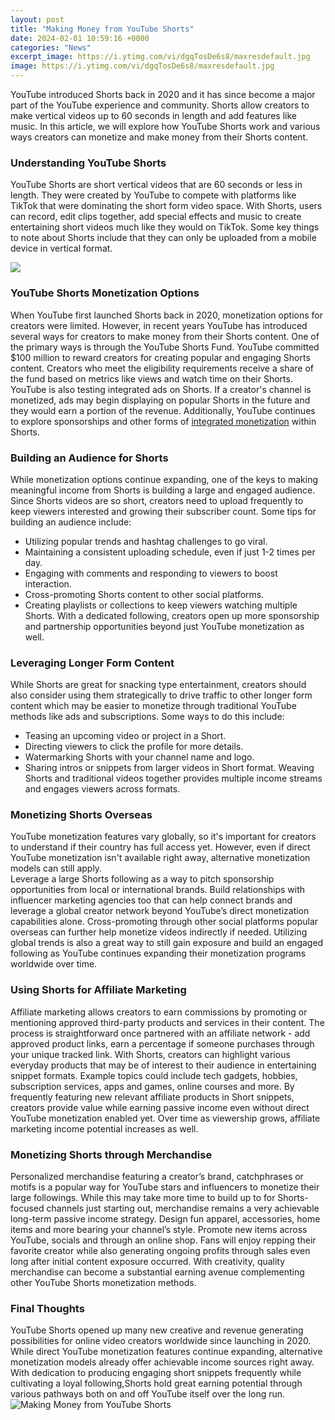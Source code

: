 ```yaml
---
layout: post
title: "Making Money from YouTube Shorts"
date: 2024-02-01 10:59:16 +0000
categories: "News"
excerpt_image: https://i.ytimg.com/vi/dgqTosDe6s8/maxresdefault.jpg
image: https://i.ytimg.com/vi/dgqTosDe6s8/maxresdefault.jpg
---
```


YouTube introduced Shorts back in 2020 and it has since become a major part of the YouTube experience and community. Shorts allow creators to make vertical videos up to 60 seconds in length and add features like music. In this article, we will explore how YouTube Shorts work and various ways creators can monetize and make money from their Shorts content.
### Understanding YouTube Shorts 
YouTube Shorts are short vertical videos that are 60 seconds or less in length. They were created by YouTube to compete with platforms like TikTok that were dominating the short form video space. With Shorts, users can record, edit clips together, add special effects and music to create entertaining short videos much like they would on TikTok. Some key things to note about Shorts include that they can only be uploaded from a mobile device in vertical format.

![](https://i.ytimg.com/vi/m5Kiy3ll4KI/maxresdefault.jpg)
### YouTube Shorts Monetization Options
When YouTube first launched Shorts back in 2020, monetization options for creators were limited. However, in recent years YouTube has introduced several ways for creators to make money from their Shorts content. 
One of the primary ways is through the YouTube Shorts Fund. YouTube committed $100 million to reward creators for creating popular and engaging Shorts content. Creators who meet the eligibility requirements receive a share of the fund based on metrics like views and watch time on their Shorts.
YouTube is also testing integrated ads on Shorts. If a creator's channel is monetized, ads may begin displaying on popular Shorts in the future and they would earn a portion of the revenue. Additionally, YouTube continues to explore sponsorships and other forms of [integrated monetization](https://yt.io.vn/collection/alejos) within Shorts.
### Building an Audience for Shorts
While monetization options continue expanding, one of the keys to making meaningful income from Shorts is building a large and engaged audience. Since Shorts videos are so short, creators need to upload frequently to keep viewers interested and growing their subscriber count. Some tips for building an audience include:
- Utilizing popular trends and hashtag challenges to go viral.  
- Maintaining a consistent uploading schedule, even if just 1-2 times per day.
- Engaging with comments and responding to viewers to boost interaction.
- Cross-promoting Shorts content to other social platforms.
- Creating playlists or collections to keep viewers watching multiple Shorts.
With a dedicated following, creators open up more sponsorship and partnership opportunities beyond just YouTube monetization as well.
### Leveraging Longer Form Content  
While Shorts are great for snacking type entertainment, creators should also consider using them strategically to drive traffic to other longer form content which may be easier to monetize through traditional YouTube methods like ads and subscriptions. 
Some ways to do this include: 
- Teasing an upcoming video or project in a Short.
- Directing viewers to click the profile for more details.  
- Watermarking Shorts with your channel name and logo.
- Sharing intros or snippets from larger videos in Short format.
Weaving Shorts and traditional videos together provides multiple income streams and engages viewers across formats.
### Monetizing Shorts Overseas
YouTube monetization features vary globally, so it's important for creators to understand if their country has full access yet. However, even if direct YouTube monetization isn't available right away, alternative monetization models can still apply.  
Leverage a large Shorts following as a way to pitch sponsorship opportunities from local or international brands. Build relationships with influencer marketing agencies too that can help connect brands and leverage a global creator network beyond YouTube’s direct monetization capabilities alone. Cross-promoting through other social platforms popular overseas can further help monetize videos indirectly if needed. Utilizing global trends is also a great way to still gain exposure and build an engaged following as YouTube continues expanding their monetization programs worldwide over time.
### Using Shorts for Affiliate Marketing
Affiliate marketing allows creators to earn commissions by promoting or mentioning approved third-party products and services in their content. The process is straightforward once partnered with an affiliate network - add approved product links, earn a percentage if someone purchases through your unique tracked link. 
With Shorts, creators can highlight various everyday products that may be of interest to their audience in entertaining snippet formats. Example topics could include tech gadgets, hobbies, subscription services, apps and games, online courses and more. By frequently featuring new relevant affiliate products in Short snippets, creators provide value while earning passive income even without direct YouTube monetization enabled yet. Over time as viewership grows, affiliate marketing income potential increases as well.
### Monetizing Shorts through Merchandise
Personalized merchandise featuring a creator’s brand, catchphrases or motifs is a popular way for YouTube stars and influencers to monetize their large followings. While this may take more time to build up to for Shorts-focused channels just starting out, merchandise remains a very achievable long-term passive income strategy. 
Design fun apparel, accessories, home items and more bearing your channel’s style. Promote new items across YouTube, socials and through an online shop. Fans will enjoy repping their favorite creator while also generating ongoing profits through sales even long after initial content exposure occurred. With creativity, quality merchandise can become a substantial earning avenue complementing other YouTube Shorts monetization methods.
### Final Thoughts
YouTube Shorts opened up many new creative and revenue generating possibilities for online video creators worldwide since launching in 2020. While direct YouTube monetization features continue expanding, alternative monetization models already offer achievable income sources right away. With dedication to producing engaging short snippets frequently while cultivating a loyal following,Shorts hold great earning potential through various pathways both on and off YouTube itself over the long run.
![Making Money from YouTube Shorts](https://i.ytimg.com/vi/dgqTosDe6s8/maxresdefault.jpg)